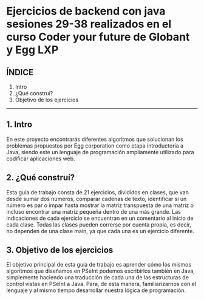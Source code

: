 # Ejercicios de backend con java sesiones 29-38 realizados en el curso Coder your future de Globant y Egg LXP

## ÍNDICE

1. Intro
2. ¿Qué construí?
3. Objetivo de los ejercicios

****

## 1. Intro
En este proyecto encontrarás diferentes algoritmos que solucionan los problemas propuestos por Egg corporation como etapa introductoria a Java, siendo este un lenguaje de programación ampliamente utilizado para codificar aplicaciones web. 

## 2. ¿Qué construí?
Esta guía de trabajo consta de 21 ejercicios, divididos en clases, que van desde sumar dos números, comparar cadenas de texto, identificar si un número es par o impar hasta mostrar la matriz transpuesta de una matriz o incluso encontrar una matriz pequeña dentro de una más grande. 
Las indicaciones de cada ejercicio se encuentran en un comentario al inicio de cada clase. Todas las clases pueden correrse por cuenta propia, es decir, no dependen de una clase main, ya que cada una es un ejercicio diferente.

## 3. Objetivo de los ejercicios
El objetivo principal de esta guía de trabajo es aprender cómo los mismos algoritmos que diseñamos en PSeInt podemos escribirlos también en Java, simplemente haciendo una traducción de cada una de las estructuras de control vistas en PSeInt a Java. Para, de esta manera, familiarizarnos con el lenguaje y al mismo tiempo desarrollar nuestra lógica de programación.
